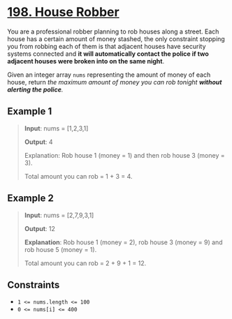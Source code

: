 # [198. House Robber](https://leetcode.com/problems/house-robber)

You are a professional robber planning to rob houses along a street. Each house has a certain amount of money stashed, the only constraint stopping you from robbing each of them is that adjacent houses have security systems connected and **it will automatically contact the police if two adjacent houses were broken into on the same night**.

Given an integer array `nums` representing the amount of money of each house, return *the maximum amount of money you can rob tonight **without alerting the police**.*

## Example 1

> **Input**: nums = [1,2,3,1]
>
> **Output**: 4
>
> Explanation: Rob house 1 (money = 1) and then rob house 3 (money = 3).
>
> Total amount you can rob = 1 + 3 = 4.

## Example 2

> **Input**: nums = [2,7,9,3,1]
>
> **Output**: 12
>
> **Explanation**: Rob house 1 (money = 2), rob house 3 (money = 9) and rob house 5 (money = 1).
>
> Total amount you can rob = 2 + 9 + 1 = 12.

## Constraints

- `1 <= nums.length <= 100`
- `0 <= nums[i] <= 400`